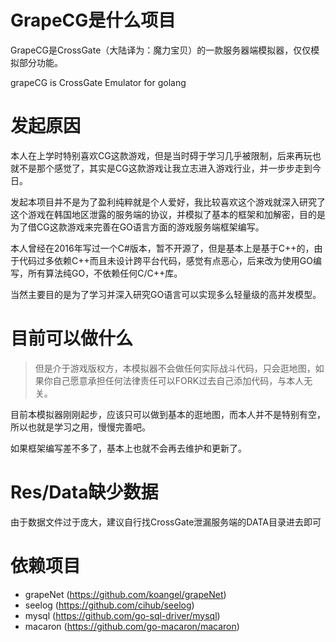 # GrapeCG是什么项目

GrapeCG是CrossGate（大陆译为：魔力宝贝）的一款服务器端模拟器，仅仅模拟部分功能。

grapeCG is CrossGate Emulator for golang

# 发起原因

本人在上学时特别喜欢CG这款游戏，但是当时碍于学习几乎被限制，后来再玩也就不是那个感觉了，其实是CG这款游戏让我立志进入游戏行业，并一步步走到今日。

发起本项目并不是为了盈利纯粹就是个人爱好，我比较喜欢这个游戏就深入研究了这个游戏在韩国地区泄露的服务端的协议，并模拟了基本的框架和加解密，目的是为了借CG这款游戏来完善在GO语言方面的游戏服务端框架编写。

本人曾经在2016年写过一个C#版本，暂不开源了，但是基本上是基于C++的，由于代码过多依赖C++而且未设计跨平台代码，感觉有点恶心，后来改为使用GO编写，所有算法纯GO，不依赖任何C/C++库。

当然主要目的是为了学习并深入研究GO语言可以实现多么轻量级的高并发模型。


# 目前可以做什么

> 但是介于游戏版权方，本模拟器不会做任何实际战斗代码，只会逛地图，如果你自己愿意承担任何法律责任可以FORK过去自己添加代码，与本人无关。

目前本模拟器刚刚起步，应该只可以做到基本的逛地图，而本人并不是特别有空，所以也就是学习之用，慢慢完善吧。

如果框架编写差不多了，基本上也就不会再去维护和更新了。

# Res/Data缺少数据

由于数据文件过于庞大，建议自行找CrossGate泄漏服务端的DATA目录进去即可

# 依赖项目

* grapeNet (https://github.com/koangel/grapeNet)
* seelog (https://github.com/cihub/seelog)
* mysql (https://github.com/go-sql-driver/mysql)
* macaron (https://github.com/go-macaron/macaron)